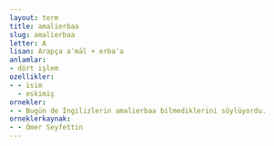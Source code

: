 ```yaml
---
layout: term
title: amalierbaa
slug: amalierbaa
letter: A
lisan: Arapça aʿmāl + erbaʿa
anlamlar:
- dört işlem
ozellikler:
- - isim
  - eskimiş
ornekler:
- - Bugün de İngilizlerin amalierbaa bilmediklerini söylüyordu.
orneklerkaynak:
- - Ömer Seyfettin
---
```

